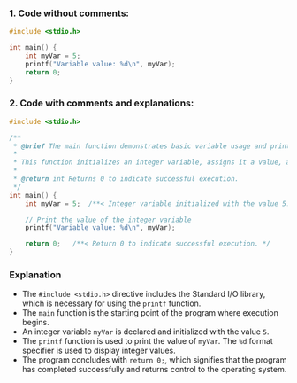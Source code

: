 ### **1. Code without comments:**
```c
#include <stdio.h>

int main() {
    int myVar = 5;
    printf("Variable value: %d\n", myVar);
    return 0;
}
```

### **2. Code with comments and explanations:**
```c
#include <stdio.h>

/**
 * @brief The main function demonstrates basic variable usage and printing in C.
 * 
 * This function initializes an integer variable, assigns it a value, and prints that value.
 * 
 * @return int Returns 0 to indicate successful execution.
 */
int main() {
    int myVar = 5;  /**< Integer variable initialized with the value 5. */

    // Print the value of the integer variable
    printf("Variable value: %d\n", myVar);

    return 0;   /**< Return 0 to indicate successful execution. */
}
```

### Explanation

- The `#include <stdio.h>` directive includes the Standard I/O library, which is necessary for using the `printf` function.
- The `main` function is the starting point of the program where execution begins.
- An integer variable `myVar` is declared and initialized with the value `5`.
- The `printf` function is used to print the value of `myVar`. The `%d` format specifier is used to display integer values.
- The program concludes with `return 0;`, which signifies that the program has completed successfully and returns control to the operating system.
